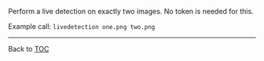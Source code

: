 Perform a live detection on exactly two images. No token is needed for this.

Example call: `livedetection one.png two.png`

---

Back to [TOC](./toc.md)